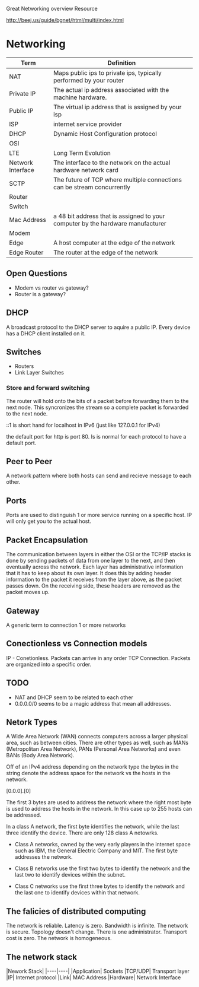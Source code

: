 
Great Networking overview Resource

http://beej.us/guide/bgnet/html/multi/index.html

# Networking

|Term|Definition|
|----|---|
|NAT|Maps public ips to private ips, typically performed by your router
|Private IP|The actual ip address associated with the machine hardware.
|Public IP| The virtual ip address that is assigned by your isp
|ISP| internet service provider
|DHCP| Dynamic Host Configuration protocol
|OSI|| The network stack
|LTE|Long Term Evolution
|Network Interface|The interface to the network on the actual hardware network card
|SCTP| The future of TCP where multiple connections can be stream concurrently|
|Router|
|Switch|
|Mac Address| a 48 bit address that is assigned to your computer by the hardware manufacturer
|Modem|
|Edge|A host computer at the edge of the network
|Edge Router| The router at the edge of the network

## Open Questions

- Modem vs router vs gateway?
- Router is a gateway? 

## DHCP

A broadcast protocol to the DHCP server to aquire a public IP. Every device has a DHCP client installed on it. 

## Switches

- Routers
- Link Layer Switches

### Store and forward switching

The router will hold onto the bits of a packet before forwarding them to the next node. This syncronizes the stream so a complete packet is forwarded to the next node. 

::1 is short hand for localhost in IPv6 (just like 127.0.0.1 for IPv4)

the default port for http is port 80. Is is normal for each protocol to have a default port.

## Peer to Peer

A network pattern where both hosts can send and recieve message to each other.

## Ports

Ports are used to distinguish 1 or more service running on a specific host. IP will only get you to the actual host. 

## Packet Encapsulation

The communication between layers in either the OSI or the TCP/IP stacks is done by sending packets of data from one layer to the next, and then eventually across the network. Each layer has administrative information that it has to keep about its own layer. It does this by adding header information to the packet it receives from the layer above, as the packet passes down. On the receiving side, these headers are removed as the packet moves up.

## Gateway

A generic term to connection 1 or more networks

## Conectionless vs Connection models

IP - Conetionless. Packets can arrive in any order
TCP Connection. Packets are organized into a specific order.

## TODO

- NAT and DHCP seem to be related to each other
- 0.0.0.0/0 seems to be a magic address that mean all addresses.

## Netork Types

A Wide Area Network (WAN) connects computers across a larger physical area, such as between cities. There are other types as well, such as MANs (Metropolitan Area Network), PANs (Personal Area Networks) and even BANs (Body Area Network).

Off of an IPv4 address depending on the network type the bytes in the string denote the address space for the network vs the hosts in the network. 

[0.0.0].[0]

The first 3 bytes are used to address the network where the right most byte is used to address the hosts in the network. In this case up to 255 hosts can be addressed. 

In a class A network, the first byte identifies the network, while the last three identify the device. There are only 128 class A netowrks.

- Class A networks, owned by the very early players in the internet space such as IBM, the General Electric Company and MIT. The first byte addresses the network.

- Class B networks use the first two bytes to identify the network and the last two to identify devices within the subnet. 

- Class C networks use the first three bytes to identify the network and the last one to identify devices within that network. 

## The falicies of distributed computing

The network is reliable.
Latency is zero.
Bandwidth is infinite.
The network is secure.
Topology doesn't change.
There is one administrator.
Transport cost is zero.
The network is homogeneous.

## The network stack

|Nework Stack|
|----|----|
|Application| Sockets
|TCP/UDP| Transport layer
|IP| Internet protocol
|Link| MAC Address
|Hardware| Network Interface
